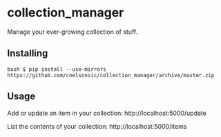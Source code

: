 collection_manager
==================

Manage your ever-growing collection of stuff.

Installing
----------

``bash
$ pip install --use-mirrors https://github.com/cnelsonsic/collection_manager/archive/master.zip
``

Usage
-----

Add or update an item in your collection: http://localhost:5000/update

List the contents of your collection: http://localhost:5000/items
